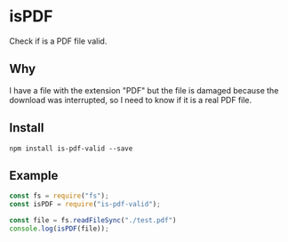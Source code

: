 # isPDF
Check if is a PDF file valid.

## Why
I have a file with the extension "PDF" but the file is damaged because the download was interrupted, so I need to know if it is a real PDF file.

## Install
```shell
npm install is-pdf-valid --save
```

## Example
```javascript
const fs = require("fs");
const isPDF = require("is-pdf-valid");

const file = fs.readFileSync("./test.pdf")
console.log(isPDF(file));
```
